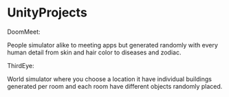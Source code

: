 # UnityProjects



DoomMeet:

People simulator alike to meeting apps but generated randomly with every human detail from skin and hair color to diseases and zodiac.

ThirdEye:

World simulator where you choose a location it have individual buildings generated per room and each room have different objects randomly placed.